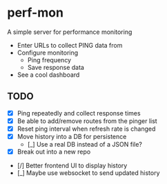 # perf-mon

A simple server for performance monitoring

* Enter URLs to collect PING data from
* Configure monitoring
  * Ping frequency
  * Save response data
* See a cool dashboard

## TODO

* [x] Ping repeatedly and collect response times
* [x] Be able to add/remove routes from the pinger list
* [x] Reset ping interval when refresh rate is changed
* [x] Move history into a DB for persistence
  * [_] Use a real DB instead of a JSON file?
* [x] Break out into a new repo
* [/] Better frontend UI to display history
* [_] Maybe use websocket to send updated history
